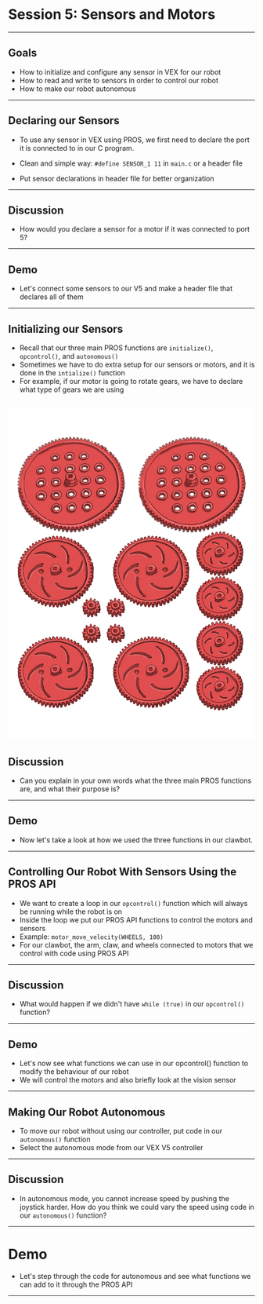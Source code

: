 # **Session 5: Sensors and Motors**

---

## Goals

<!-- Notes: Students should be able to write basic code to control a wheeled robot after this lesson -->
* How to initialize and configure any sensor in VEX for our robot
* How to read and write to sensors in order to control our robot
* How to make our robot autonomous

---

## Declaring our Sensors

<!-- Notes: 

- Make sure students understand port is just a way to inferface to sensor 
- Tell students VEX V5 has 21 ports, and we can connect our sensor to any port.
- If you connect sensor to port 10, you then send data to port 10, or use port 10 as input to functions in order to control the sensor

-->

* To use any sensor in VEX using PROS, we first need to declare the port it is connected to in our C program.
* Clean and simple way: ```#define SENSOR_1 11``` in `main.c` or a header file

* Put sensor declarations in header file for better organization

---

## Discussion

* How would you declare a sensor for a motor if it was connected to port 5?

---

## Demo

* Let's connect some sensors to our V5 and make a header file that declares all of them

---

## Initializing our Sensors

* Recall that our three main PROS functions are ```initialize()```, ```opcontrol()```, and ```autonomous()```
* Sometimes we have to do extra setup for our sensors or motors, and it is done in the ```intialize()``` function
* For example, if our motor is going to rotate gears, we have to declare what type of gears we are using
<!-- Notes: Give brief description of gear ratio and why it's important -->
<!-- Illustration idea: 

An image with all the different types of VEX gears with their gear ratios, benefits, and trade offs

-->
![Gears](./gears.jpg)
---

## Discussion

* Can you explain in your own words what the three main PROS functions are, and what their purpose is?

---

## Demo

* Now let's take a look at how we used the three functions in our clawbot.
<!-- Notes: During this process, take opportunity to show students the PROS API and functions we can use and experiment with from there -->

---

## Controlling Our Robot With Sensors Using the PROS API

* We want to create a loop in our ```opcontrol()``` function which will always be running while the robot is on
* Inside the loop we put our PROS API functions to control the motors and sensors
* Example: ```motor_move_velocity(WHEELS, 100)```
* For our clawbot, the arm, claw, and wheels connected to motors that we control with code using PROS API

---

## Discussion

* What would happen if we didn't have ```while (true)``` in our ```opcontrol()``` function?

---

## Demo

* Let's now see what functions we can use in our opcontrol() function to modify the behaviour of our robot
* We will control the motors and also briefly look at the vision sensor

---

## Making Our Robot Autonomous

* To move our robot without using our controller, put code in our ```autonomous()``` function
* Select the autonomous mode from our VEX V5 controller
<!-- Notes 

- Can use any part of PROS API in autonomous that doesn't involve reading controller input. For example, ```move_relative_velocity()```
- Show students how to make robot move autonomously, and how robot entirely reliant on sensors

-->

---

## Discussion

* In autonomous mode, you cannot increase speed by pushing the joystick harder. How do you think we could vary the speed using code in our `autonomous()` function?
<!-- Students should understand that you need to control speed through PROS functions when in autonomous mode -->

---

# Demo

* Let's step through the code for autonomous and see what functions we can add to it through the PROS API

---
